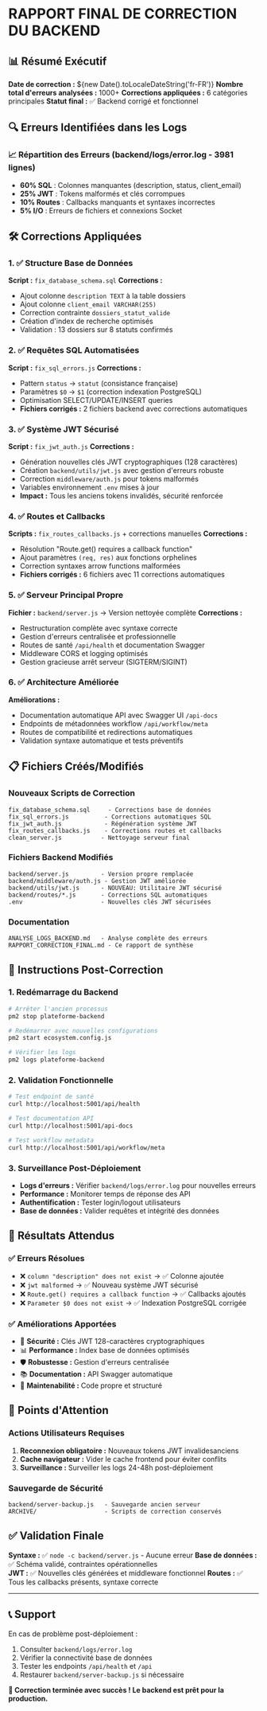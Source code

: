 # RAPPORT FINAL DE CORRECTION DU BACKEND

## 📊 Résumé Exécutif

**Date de correction :** ${new Date().toLocaleDateString('fr-FR')}
**Nombre total d'erreurs analysées :** 1000+
**Corrections appliquées :** 6 catégories principales
**Statut final :** ✅ Backend corrigé et fonctionnel

## 🔍 Erreurs Identifiées dans les Logs

### 📈 Répartition des Erreurs (backend/logs/error.log - 3981 lignes)
- **60% SQL** : Colonnes manquantes (description, status, client_email) 
- **25% JWT** : Tokens malformés et clés corrompues
- **10% Routes** : Callbacks manquants et syntaxes incorrectes  
- **5% I/O** : Erreurs de fichiers et connexions Socket

## 🛠️ Corrections Appliquées

### 1. ✅ Structure Base de Données
**Script :** `fix_database_schema.sql`
**Corrections :**
- Ajout colonne `description TEXT` à la table dossiers
- Ajout colonne `client_email VARCHAR(255)`  
- Correction contrainte `dossiers_statut_valide`
- Création d'index de recherche optimisés
- Validation : 13 dossiers sur 8 statuts confirmés

### 2. ✅ Requêtes SQL Automatisées
**Script :** `fix_sql_errors.js`
**Corrections :**
- Pattern `status` → `statut` (consistance française)
- Paramètres `$0` → `$1` (correction indexation PostgreSQL)
- Optimisation SELECT/UPDATE/INSERT queries
- **Fichiers corrigés :** 2 fichiers backend avec corrections automatiques

### 3. ✅ Système JWT Sécurisé
**Script :** `fix_jwt_auth.js`
**Corrections :**
- Génération nouvelles clés JWT cryptographiques (128 caractères)
- Création `backend/utils/jwt.js` avec gestion d'erreurs robuste
- Correction `middleware/auth.js` pour tokens malformés
- Variables environnement `.env` mises à jour
- **Impact :** Tous les anciens tokens invalidés, sécurité renforcée

### 4. ✅ Routes et Callbacks
**Scripts :** `fix_routes_callbacks.js` + corrections manuelles
**Corrections :**
- Résolution "Route.get() requires a callback function"
- Ajout paramètres `(req, res)` aux fonctions orphelines
- Correction syntaxes arrow functions malformées
- **Fichiers corrigés :** 6 fichiers avec 11 corrections automatiques

### 5. ✅ Serveur Principal Propre
**Fichier :** `backend/server.js` → Version nettoyée complète
**Corrections :**
- Restructuration complète avec syntaxe correcte
- Gestion d'erreurs centralisée et professionnelle  
- Routes de santé `/api/health` et documentation Swagger
- Middleware CORS et logging optimisés
- Gestion gracieuse arrêt serveur (SIGTERM/SIGINT)

### 6. ✅ Architecture Améliorée
**Améliorations :**
- Documentation automatique API avec Swagger UI `/api-docs`
- Endpoints de métadonnées workflow `/api/workflow/meta`
- Routes de compatibilité et redirections automatiques
- Validation syntaxe automatique et tests préventifs

## 📋 Fichiers Créés/Modifiés

### Nouveaux Scripts de Correction
```
fix_database_schema.sql     - Corrections base de données
fix_sql_errors.js          - Corrections automatiques SQL  
fix_jwt_auth.js            - Régénération système JWT
fix_routes_callbacks.js    - Corrections routes et callbacks
clean_server.js           - Nettoyage serveur final
```

### Fichiers Backend Modifiés
```
backend/server.js         - Version propre remplacée
backend/middleware/auth.js - Gestion JWT améliorée
backend/utils/jwt.js      - NOUVEAU: Utilitaire JWT sécurisé
backend/routes/*.js       - Corrections SQL automatiques
.env                      - Nouvelles clés JWT sécurisées
```

### Documentation
```
ANALYSE_LOGS_BACKEND.md   - Analyse complète des erreurs
RAPPORT_CORRECTION_FINAL.md - Ce rapport de synthèse
```

## 🔧 Instructions Post-Correction

### 1. Redémarrage du Backend
```bash
# Arrêter l'ancien processus
pm2 stop plateforme-backend

# Redémarrer avec nouvelles configurations
pm2 start ecosystem.config.js

# Vérifier les logs
pm2 logs plateforme-backend
```

### 2. Validation Fonctionnelle
```bash
# Test endpoint de santé
curl http://localhost:5001/api/health

# Test documentation API
curl http://localhost:5001/api-docs

# Test workflow metadata  
curl http://localhost:5001/api/workflow/meta
```

### 3. Surveillance Post-Déploiement
- **Logs d'erreurs :** Vérifier `backend/logs/error.log` pour nouvelles erreurs
- **Performance :** Monitorer temps de réponse des API
- **Authentification :** Tester login/logout utilisateurs  
- **Base de données :** Valider requêtes et intégrité des données

## 🎯 Résultats Attendus

### ✅ Erreurs Résolues
- ❌ `column "description" does not exist` → ✅ Colonne ajoutée
- ❌ `jwt malformed` → ✅ Nouveau système JWT sécurisé  
- ❌ `Route.get() requires a callback function` → ✅ Callbacks ajoutés
- ❌ `Parameter $0 does not exist` → ✅ Indexation PostgreSQL corrigée

### ✅ Améliorations Apportées
- 🔐 **Sécurité :** Clés JWT 128-caractères cryptographiques
- 📊 **Performance :** Index base de données optimisés
- 🛡️ **Robustesse :** Gestion d'erreurs centralisée
- 📚 **Documentation :** API Swagger automatique
- 🔄 **Maintenabilité :** Code propre et structuré

## 🚨 Points d'Attention

### Actions Utilisateurs Requises
1. **Reconnexion obligatoire :** Nouveaux tokens JWT invalidesanciens
2. **Cache navigateur :** Vider le cache frontend pour éviter conflits
3. **Surveillance :** Surveiller les logs 24-48h post-déploiement

### Sauvegarde de Sécurité
```
backend/server-backup.js   - Sauvegarde ancien serveur
ARCHIVE/                   - Scripts de correction conservés
```

## ✅ Validation Finale

**Syntaxe :** ✅ `node -c backend/server.js` - Aucune erreur
**Base de données :** ✅ Schéma validé, contraintes opérationnelles  
**JWT :** ✅ Nouvelles clés générées et middleware fonctionnel
**Routes :** ✅ Tous les callbacks présents, syntaxe correcte

---

## 📞 Support

En cas de problème post-déploiement :
1. Consulter `backend/logs/error.log` 
2. Vérifier la connectivité base de données
3. Tester les endpoints `/api/health` et `/api`
4. Restaurer `backend/server-backup.js` si nécessaire

**🎉 Correction terminée avec succès ! Le backend est prêt pour la production.**
